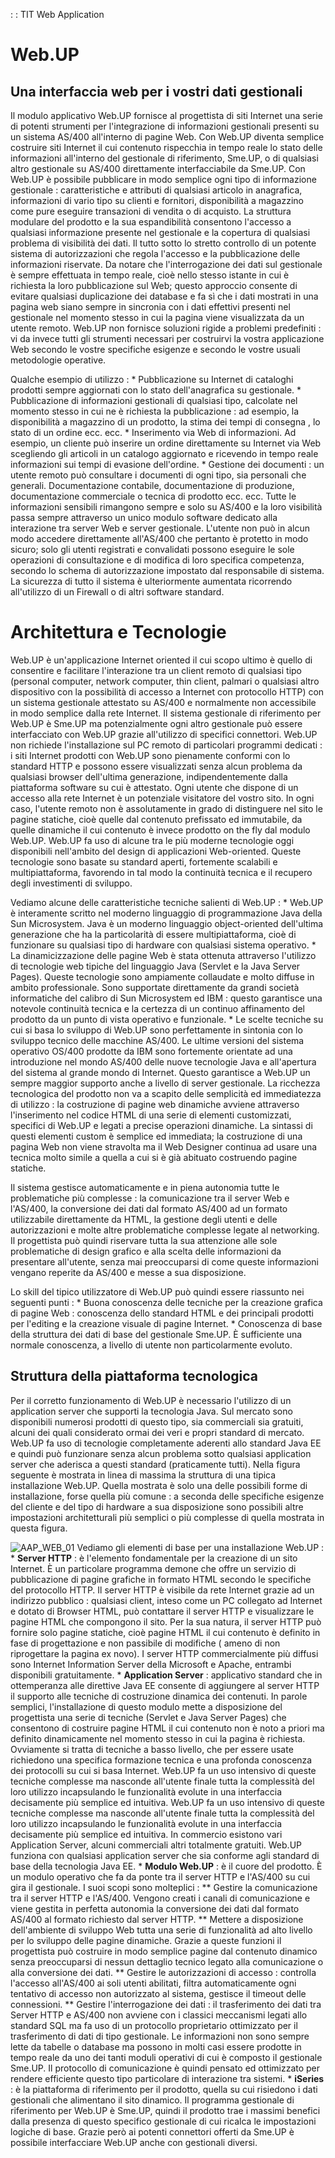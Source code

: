  :  : TIT Web Application
# Web.UP
## Una interfaccia web per i vostri dati gestionali
Il modulo applicativo Web.UP fornisce al progettista di siti Internet una serie di potenti strumenti per l'integrazione di informazioni gestionali presenti su un sistema AS/400 all'interno di pagine Web. Con Web.UP diventa semplice costruire siti Internet il cui contenuto rispecchia in tempo reale lo stato delle informazioni all'interno del gestionale di riferimento, Sme.UP, o di qualsiasi altro gestionale su AS/400 direttamente interfacciabile da Sme.UP.
Con Web.UP è possibile pubblicare in modo semplice ogni tipo di informazione gestionale :  caratteristiche e attributi di qualsiasi articolo in anagrafica, informazioni di vario tipo su clienti e fornitori, disponibilità a magazzino come pure eseguire transazioni di vendita o di acquisto. La struttura modulare del prodotto e la sua espandibilità consentono l'accesso a qualsiasi informazione presente nel gestionale e la copertura di qualsiasi problema di visibilità dei dati. Il tutto sotto lo stretto controllo di un potente sistema di autorizzazioni che regola l'accesso e la pubblicazione delle informazioni  riservate.
Da notare che l'interrogazione dei dati sul gestionale è sempre effettuata in tempo reale, cioè nello stesso istante in cui è richiesta la loro pubblicazione sul Web; questo approccio consente di evitare qualsiasi duplicazione dei database e fa sì che i dati mostrati in una pagina web siano sempre in sincronia con i dati effettivi presenti nel gestionale nel momento stesso in cui la pagina viene visualizzata da un utente remoto.
Web.UP non fornisce soluzioni rigide a problemi predefiniti :  vi da invece tutti gli strumenti necessari per costruirvi la vostra applicazione Web secondo le vostre specifiche esigenze e secondo le vostre usuali metodologie operative.

Qualche esempio di utilizzo : 
 \* Pubblicazione su Internet di cataloghi prodotti sempre aggiornati con lo stato dell'anagrafica su gestionale.
 \* Pubblicazione di informazioni gestionali di qualsiasi tipo, calcolate nel momento stesso in cui ne è richiesta la pubblicazione :  ad esempio, la disponibilità a magazzino di un prodotto, la stima dei tempi di consegna , lo stato di un ordine ecc. ecc.
 \* Inserimento via Web di informazioni. Ad esempio, un cliente può inserire un ordine direttamente su Internet via Web scegliendo gli articoli in un catalogo aggiornato e ricevendo in tempo reale informazioni sui tempi di evasione dell'ordine.
 \* Gestione dei documenti :  un utente remoto può consultare i documenti di ogni tipo, sia personali che generali. Documentazione contabile, documentazione di produzione, documentazione commerciale o tecnica di prodotto ecc. ecc.
Tutte le informazioni sensibili rimangono sempre e solo su AS/400 e la loro visibilità passa sempre attraverso un unico modulo software dedicato alla interazione tra server Web e server gestionale.
L'utente non può in alcun modo accedere direttamente all'AS/400 che pertanto è protetto in modo sicuro; solo gli utenti registrati e convalidati possono eseguire le sole operazioni di consultazione e di modifica di loro specifica competenza, secondo lo schema di autorizzazione impostato dal responsabile di sistema. La sicurezza di tutto il sistema è ulteriormente aumentata ricorrendo all'utilizzo di un Firewall o di altri software standard.

# Architettura e Tecnologie
Web.UP è un'applicazione Internet oriented il cui scopo ultimo è quello di consentire e facilitare l'interazione tra un client remoto di qualsiasi tipo (personal computer, network computer, thin client, palmari o qualsiasi altro dispositivo con la possibilità di accesso a Internet con protocollo HTTP) con un sistema gestionale attestato su AS/400 e normalmente non accessibile in modo semplice dalla rete Internet. Il sistema gestionale di riferimento per Web.UP è Sme.UP ma potenzialmente ogni altro gestionale può essere interfacciato con Web.UP grazie all'utilizzo di specifici connettori. Web.UP non richiede l'installazione sul PC remoto di particolari programmi dedicati :  i siti Internet prodotti con Web.UP sono pienamente conformi con lo standard HTTP e possono essere visualizzati senza alcun problema da qualsiasi browser dell'ultima generazione, indipendentemente dalla piattaforma software su cui è attestato. Ogni utente che dispone di un accesso alla rete Internet è un potenziale visitatore del vostro sito. In ogni caso, l'utente remoto non è assolutamente in grado di distinguere nel sito le pagine statiche, cioè quelle dal contenuto prefissato ed immutabile, da quelle dinamiche il cui contenuto è invece prodotto on the fly dal modulo Web.UP.
Web.UP fa uso di alcune tra le più moderne tecnologie oggi disponibili nell'ambito del design di applicazioni Web-oriented. Queste tecnologie sono basate su standard aperti, fortemente scalabili e multipiattaforma, favorendo in tal modo la continuità tecnica e il recupero degli investimenti di sviluppo.

Vediamo alcune delle caratteristiche tecniche salienti di Web.UP : 
 \* Web.UP è interamente scritto nel moderno linguaggio di programmazione Java della Sun Microsystem. Java è un moderno linguaggio object-oriented dell'ultima generazione che ha la particolarità di essere multipiattaforma, cioè di funzionare su qualsiasi tipo di hardware con qualsiasi sistema operativo.
 \* La dinamicizzazione delle pagine Web è stata ottenuta attraverso l'utilizzo di tecnologie web tipiche del linguaggio Java (Servlet e la Java Server Pages). Queste tecnologie sono ampiamente collaudate e molto diffuse in ambito professionale. Sono supportate direttamente da grandi società informatiche del calibro di Sun Microsystem ed IBM :  questo garantisce una notevole continuità tecnica e la certezza di un continuo affinamento del prodotto da un punto di vista operativo e funzionale.
 \* Le scelte tecniche su cui si basa lo sviluppo di Web.UP sono perfettamente in sintonia con lo sviluppo tecnico delle macchine AS/400. Le ultime versioni del sistema operativo OS/400 prodotte da IBM sono fortemente orientate ad una introduzione nel mondo AS/400 delle nuove tecnologie Java e all'apertura del sistema al grande mondo di Internet. Questo garantisce a Web.UP un sempre maggior supporto anche a livello di server gestionale.
La ricchezza tecnologica del prodotto non va a scapito delle semplicità ed immediatezza di utilizzo :  la costruzione di pagine web dinamiche avviene attraverso l'inserimento nel codice HTML di una serie di elementi customizzati, specifici di Web.UP e legati a precise operazioni dinamiche. La sintassi di questi elementi custom è semplice ed immediata; la costruzione di una pagina Web non viene stravolta ma il Web Designer continua ad usare una tecnica molto simile a quella a cui si è già abituato costruendo pagine statiche.

Il sistema gestisce automaticamente e in piena autonomia tutte le problematiche più complesse :  la comunicazione tra il server Web e l'AS/400, la conversione dei dati dal formato AS/400 ad un formato utilizzabile direttamente da HTML, la gestione degli utenti e delle autorizzazioni e molte altre problematiche complesse legate al networking. Il progettista può quindi riservare tutta la sua attenzione alle sole problematiche di design grafico e alla scelta delle informazioni da presentare all'utente, senza mai preoccuparsi di come queste informazioni vengano reperite da AS/400 e messe a sua disposizione.

Lo skill del tipico utilizzatore di Web.UP può quindi essere riassunto nei seguenti punti : 
 \* Buona conoscenza delle tecniche per la creazione grafica di pagine Web :  conoscenza dello standard HTML e dei principali prodotti per l'editing e la creazione visuale di pagine Internet.
 \* Conoscenza di base della struttura dei dati di base del gestionale Sme.UP. È sufficiente una normale conoscenza, a livello di utente non particolarmente evoluto.

## Struttura della piattaforma tecnologica
Per il corretto funzionamento di Web.UP è necessario l'utilizzo di un application server che supporti la tecnologia Java. Sul mercato sono disponibili numerosi prodotti di questo tipo, sia commerciali sia gratuiti, alcuni dei quali considerato ormai dei veri e propri standard di mercato. Web.UP fa uso di tecnologie completamente aderenti allo standard Java EE e quindi può funzionare senza alcun problema sotto qualsiasi application server che aderisca a questi standard (praticamente tutti). Nella figura seguente è mostrata in linea di massima la struttura di una tipica installazione Web.UP. Quella mostrata è solo una delle possibili forme di installazione, forse quella più comune :  a seconda delle specifiche esigenze del cliente e del tipo di hardware a sua disposizione sono possibili altre impostazioni architetturali più semplici o più complesse di quella mostrata in questa figura.

![AAP_WEB_01](http://localhost:3000/immagini/MBDOC_VIS-AAWEB/AAP_WEB_01.png)
Vediamo gli elementi di base per una installazione Web.UP : 
 \* **Server HTTP** :  è l'elemento fondamentale per la creazione di un sito Internet. È un particolare programma demone che offre un servizio di pubblicazione di pagine grafiche in formato HTML secondo le specifiche del protocollo HTTP. Il server HTTP è visibile da rete Internet grazie ad un indirizzo pubblico :  qualsiasi client, inteso come un PC collegato ad Internet e dotato di Browser HTML, può contattare il server HTTP e visualizzare le pagine HTML che compongono il sito. Per la sua natura, il server HTTP può fornire solo pagine statiche, cioè pagine HTML il cui contenuto è definito in fase di progettazione e non passibile di modifiche ( ameno di non riprogettare la pagina ex novo). I server HTTP commercialmente più diffusi sono Internet Information Server della Microsoft e Apache, entrambi disponibili gratuitamente.
 \* **Application Server** :  applicativo standard che in ottemperanza alle direttive Java EE consente di aggiungere al server HTTP il supporto alle tecniche di costruzione dinamica dei contenuti. In parole semplici, l'installazione di questo modulo mette a disposizione del progettista una serie di tecniche (Servlet e Java Server Pages) che consentono di costruire pagine HTML il cui contenuto non è noto a priori ma definito dinamicamente nel momento stesso in cui la pagina è richiesta. Ovviamente si tratta di tecniche a basso livello, che per essere usate richiedono una specifica formazione tecnica e una profonda conoscenza dei protocolli su cui si basa Internet. Web.UP fa un uso intensivo di queste tecniche complesse ma nasconde all'utente finale tutta la complessità del loro utilizzo incapsulando le funzionalità evolute in una interfaccia decisamente più semplice ed intuitiva. Web.UP fa un uso intensivo di queste tecniche complesse ma nasconde all'utente finale tutta la complessità del loro utilizzo incapsulando le funzionalità evolute in una interfaccia decisamente più semplice ed intuitiva. In commercio esistono vari Application Server, alcuni commerciali altri totalmente gratuiti. Web.UP funziona con qualsiasi application server che sia conforme agli standard di base della tecnologia Java EE.
 \* **Modulo Web.UP** :  è il cuore del prodotto. È un modulo operativo che fa da ponte tra il server HTTP e l'AS/400 su cui gira il gestionale. I suoi scopi sono molteplici : 
 \*\* Gestire la comunicazione tra il server HTTP e l'AS/400. Vengono creati i canali di comunicazione e viene gestita in perfetta autonomia la conversione dei dati dal formato AS/400 al formato richiesto dal server HTTP.
 \*\* Mettere a disposizione dell'ambiente di sviluppo Web tutta una serie di funzionalità ad alto livello per lo sviluppo delle pagine dinamiche. Grazie a queste funzioni il progettista può costruire in modo semplice pagine dal contenuto dinamico senza preoccuparsi di nessun dettaglio tecnico legato alla comunicazione o alla conversione dei dati.
 \*\* Gestire le autorizzazioni di accesso :  controlla l'accesso all'AS/400 ai soli utenti abilitati, filtra automaticamente ogni tentativo di accesso non autorizzato al sistema, gestisce il timeout delle connessioni.
 \*\* Gestire l'interrogazione dei dati :  il trasferimento dei dati tra Server HTTP e AS/400 non avviene con i classici meccanismi legati allo standard SQL ma fa uso di un protocollo proprietario ottimizzato per il trasferimento di dati di tipo gestionale. Le informazioni non sono sempre lette da tabelle o database ma possono in molti casi essere prodotte in tempo reale da uno dei tanti moduli operativi di cui è composto il gestionale Sme.UP. Il protocollo di comunicazione è quindi pensato ed ottimizzato per rendere efficiente questo tipo particolare di interazione tra sistemi.
 \* **iSeries** :  è la piattaforma di riferimento per il prodotto, quella su cui risiedono i dati gestionali che alimentano il sito dinamico. Il programma gestionale di riferimento per Web.UP è Sme.UP, quindi il prodotto trae i massimi benefici dalla presenza di questo specifico gestionale di cui ricalca le impostazioni logiche di base. Grazie però ai potenti connettori offerti da Sme.UP è possibile interfacciare Web.UP anche con gestionali diversi.
